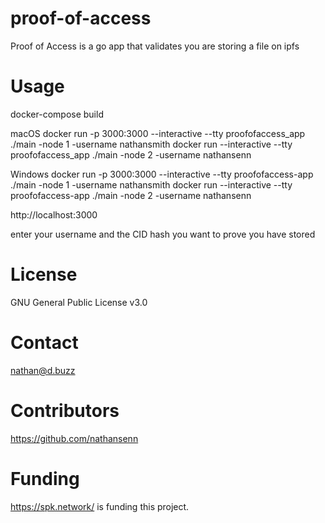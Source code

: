 # proof-of-access
Proof of Access is a go app that validates you are storing a file on ipfs

# Usage
docker-compose build

macOS
docker run -p 3000:3000 --interactive --tty proofofaccess_app ./main -node 1 -username nathansmith
docker run --interactive --tty proofofaccess_app ./main -node 2 -username nathansenn

Windows
docker run -p 3000:3000 --interactive --tty proofofaccess-app ./main -node 1 -username nathansmith
docker run --interactive --tty proofofaccess-app ./main -node 2 -username nathansenn

http://localhost:3000

enter your username and the CID hash you want to prove you have stored

# License
GNU General Public License v3.0

# Contact
nathan@d.buzz

# Contributors
https://github.com/nathansenn

# Funding
https://spk.network/ is funding this project.




